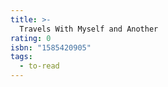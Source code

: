 ```yaml
---
title: >-
  Travels With Myself and Another
rating: 0
isbn: "1585420905"
tags:
  - to-read
---
```


